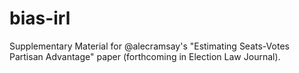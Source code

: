 # bias-irl
Supplementary Material for @alecramsay's "Estimating Seats-Votes Partisan Advantage" paper (forthcoming in Election Law Journal).
